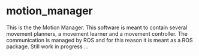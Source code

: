 # motion_manager
This is the the Motion Manager. This software is meant to contain several movement planners, a movement learner and a movement controller. The communication is managed by ROS and for this reason it is meant as a ROS package.  Still work in progress ...

